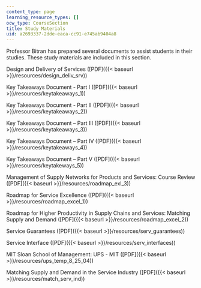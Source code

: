```yaml
---
content_type: page
learning_resource_types: []
ocw_type: CourseSection
title: Study Materials
uid: a2693337-2dde-eaca-cc91-e745ab9404a8
---
```


Professor Bitran has prepared several documents to assist students in their studies. These study materials are included in this section.

Design and Delivery of Services ([PDF]({{< baseurl >}}/resources/design_deliv_srv))

Key Takeaways Document - Part I ([PDF]({{< baseurl >}}/resources/keytakeaways_1))

Key Takeaways Document - Part II ([PDF]({{< baseurl >}}/resources/keytakeaways_2))

Key Takeaways Document – Part III ([PDF]({{< baseurl >}}/resources/keytakeaways_3))

Key Takeaways Document – Part IV ([PDF]({{< baseurl >}}/resources/keytakeaways_4))

Key Takeaways Document – Part V ([PDF]({{< baseurl >}}/resources/keytakeways_5))

Management of Supply Networks for Products and Services: Course Review ([PDF]({{< baseurl >}}/resources/roadmap_exl_3))

Roadmap for Service Excellence ([PDF]({{< baseurl >}}/resources/roadmap_excel_1))

Roadmap for Higher Productivity in Supply Chains and Services: Matching Supply and Demand ([PDF]({{< baseurl >}}/resources/roadmap_excel_2))

Service Guarantees ([PDF]({{< baseurl >}}/resources/serv_guarantees))

Service Interface ([PDF]({{< baseurl >}}/resources/serv_interfaces))

MIT Sloan School of Management: UPS - MIT ([PDF]({{< baseurl >}}/resources/ups_temp_8_25_04))

Matching Supply and Demand in the Service Industry ([PDF]({{< baseurl >}}/resources/match_serv_ind))